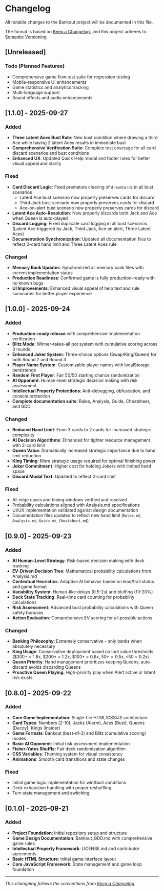 
# Changelog

All notable changes to the Bankout project will be documented in this file.

The format is based on [Keep a Changelog](https://keepachangelog.com/en/1.0.0/),
and this project adheres to [Semantic Versioning](https://semver.org/spec/v2.0.0.html).

## [Unreleased]

### Todo (Planned Features)
- Comprehensive game flow test suite for regression testing
- Mobile-responsive UI enhancements
- Game statistics and analytics tracking
- Multi-language support
- Sound effects and audio enhancements

## [1.1.0] - 2025-09-27

### Added
- **Three Latent Aces Bust Rule**: New bust condition where drawing a third Ace while having 2 latent Aces results in immediate bust
- **Comprehensive Verification Suite**: Complete test coverage for all card discard scenarios and bust conditions
- **Enhanced UX**: Updated Quick Help modal and footer rules for better visual appeal and clarity

### Fixed
- **Card Discard Logic**: Fixed premature clearing of `drawnCards` in all bust scenarios
  - Latent Ace bust scenario now properly preserves cards for discard
  - Third Jack bust scenario now properly preserves cards for discard
  - Ace-on-alert bust scenario now properly preserves cards for discard
- **Latent Ace Auto-Resolution**: Now properly discards both Jack and Ace when Queen is auto-played
- **Discard Logging**: Fixed duplicate card logging in all bust scenarios (Latent Ace triggered by Jack, Third Jack, Ace on alert, Three Latent Aces)
- **Documentation Synchronization**: Updated all documentation files to reflect 2-card hand limit and Three Latent Aces rule

### Changed
- **Memory Bank Updates**: Synchronized all memory bank files with current implementation status
- **Production Readiness**: Confirmed game is fully production-ready with no known bugs
- **UI Improvements**: Enhanced visual appeal of help text and rule summaries for better player experience

## [1.0.0] - 2025-09-24

### Added
- **Production-ready release** with comprehensive implementation verification
- **Blitz Mode**: Winner-takes-all pot system with cumulative scoring across 3 rounds
- **Enhanced Joker System**: Three-choice options (Swap/King/Queen) for both Round 2 and Round 3
- **Player Name System**: Customizable player names with localStorage persistence
- **Random First Player**: Fair 50/50 starting chance randomization
- **AI Opponent**: Human-level strategic decision making with risk assessment
- **Intellectual Property Protections**: Anti-debugging, obfuscation, and console protection
- **Complete documentation suite**: Rules, Analysis, Guide, Cheatsheet, and GDD

### Changed
- **Reduced Hand Limit**: From 3 cards to 2 cards for increased strategic complexity
- **AI Decision Algorithms**: Enhanced for tighter resource management with 2-card limit
- **Queen Value**: Dramatically increased strategic importance due to hand limit reduction
- **King Timing**: More strategic usage required for optimal finishing power
- **Joker Commitment**: Higher cost for holding Jokers with limited hand space
- **Discard Modal Text**: Updated to reflect 2-card limit

### Fixed
- All edge cases and timing windows verified and resolved
- Probability calculations aligned with Analysis.md specifications
- UI/UX implementation validated against design documentation
- Documentation files updated to reflect new hand limit (`Rules.md`, `Analysis.md`, `Guide.md`, `Cheatsheet.md`)

## [0.9.0] - 2025-09-23

### Added
- **AI Human-Level Strategy**: Risk-based decision making with deck tracking
- **EV-Driven Decision Tree**: Mathematical probability calculations from Analysis.md
- **Contextual Heuristics**: Adaptive AI behavior based on lead/trail status and game format
- **Variability System**: Human-like delays (0.5-2s) and bluffing (10-20%)
- **Deck State Tracking**: Real-time card counting for probability calculations
- **Risk Assessment**: Advanced bust probability calculations with Queen safety bonuses
- **Action Evaluation**: Comprehensive EV scoring for all possible actions


### Changed
- **Banking Philosophy**: Extremely conservative - only banks when absolutely necessary
- **King Usage**: Conservative deployment based on loot value thresholds ($300+ = 1.8x, $200+ = 1.2x, $100+ = 0.8x, $50+ = 0.5x, <$50 = 0.2x)
- **Queen Priority**: Hand management prioritizes keeping Queens; auto-discard avoids discarding Queens
- **Proactive Queen Playing**: High-priority play when Alert active or latent risk exists

## [0.8.0] - 2025-09-22

### Added
- **Core Game Implementation**: Single-file HTML/CSS/JS architecture
- **Card Types**: Numbers (2-10), Jacks (Alarm), Aces (Bust), Queens (Decoy), Kings (Insider)
- **Game Formats**: Bankout (best-of-3) and Blitz (cumulative scoring) modes
- **Basic AI Opponent**: Initial risk assessment implementation
- **Fisher-Yates Shuffle**: Fair deck randomization algorithm
- **CSS Variables**: Theming system for visual consistency
- **Animations**: Smooth card transitions and state changes

### Fixed
- Initial game logic implementation for win/bust conditions
- Deck exhaustion handling with proper reshuffling
- Turn state management and switching

## [0.1.0] - 2025-09-21

### Added
- **Project Foundation**: Initial repository setup and structure
- **Game Design Documentation**: Bankout_GDD.md with comprehensive game rules
- **Intellectual Property Framework**: LICENSE.md and contributor agreements
- **Basic HTML Structure**: Initial game interface layout
- **Core JavaScript Framework**: State management and game loop foundation

---
*This changelog follows the conventions from [Keep a Changelog](https://keepachangelog.com/en/1.0.0/).*